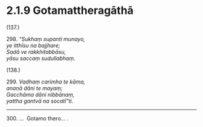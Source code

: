 # 2.1.9 Gotamattheragāthā

(137.)

298\. _“Sukhaṃ supanti munayo,_  
_ye itthīsu na bajjhare;_  
_Sadā ve rakkhitabbāsu,_  
_yāsu saccaṃ sudullabhaṃ._  

(138.)

299\. _Vadhaṃ carimha te kāma,_  
_anaṇā dāni te mayaṃ;_  
_Gacchāma dāni nibbānaṃ,_  
_yattha gantvā na socatī”ti._  

---

300\. …  Gotamo thero… .
